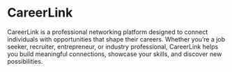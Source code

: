 # CareerLink
CareerLink is a professional networking platform designed to connect individuals with opportunities that shape their careers. Whether you’re a job seeker, recruiter, entrepreneur, or industry professional, CareerLink helps you build meaningful connections, showcase your skills, and discover new possibilities.
